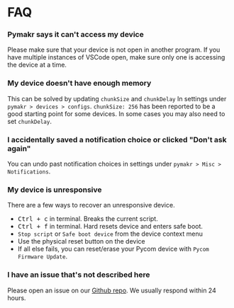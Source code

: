 # FAQ

### Pymakr says it can't access my device

Please make sure that your device is not open in another program. If you have multiple instances of VSCode open, make sure only one is accessing the device at a time.

### My device doesn't have enough memory

This can be solved by updating `chunkSize` and `chunkDelay` In settings under `pymakr > devices > configs`. `chunkSize: 256` has been reported to be a good starting point for some devices. In some cases you may also need to set `chunkDelay`.

### I accidentally saved a notification choice or clicked "Don't ask again"

You can undo past notification choices in settings under `pymakr > Misc > Notifications`.

### My device is unresponsive

There are a few ways to recover an unresponsive device.

- <kbd>Ctrl + c</kbd> in terminal. Breaks the current script.
- <kbd>Ctrl + f</kbd> in terminal. Hard resets device and enters safe boot.
- `Stop script` or `Safe boot device` from the device context menu
- Use the physical reset button on the device
- If all else fails, you can reset/erase your Pycom device with `Pycom Firmware Update`.

### I have an issue that's not described here

Please open an issue on our [Github repo](https://github.com/pycom/pymakr-vsc). We usually respond within 24 hours.
